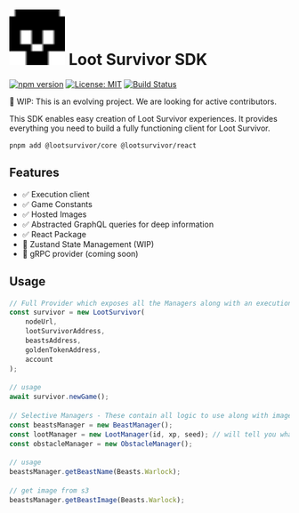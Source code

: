 # <img src="./skull.svg" alt="Loot Survivor Logo" width="100" height="100"> Loot Survivor SDK

[![npm version](https://img.shields.io/npm/v/loot-survivor-sdk.svg)](https://www.npmjs.com/package/loot-survivor-sdk)
[![License: MIT](https://img.shields.io/badge/License-MIT-yellow.svg)](https://opensource.org/licenses/MIT)
[![Build Status](https://travis-ci.org/yourusername/loot-survivor-sdk.svg?branch=main)](https://travis-ci.org/yourusername/loot-survivor-sdk)

🚧 WIP: This is an evolving project. We are looking for active contributors.

This SDK enables easy creation of Loot Survivor experiences. It provides everything you need to build a fully functioning client for Loot Survivor.

```
pnpm add @lootsurvivor/core @lootsurvivor/react
```

## Features

-   ✅ Execution client
-   ✅ Game Constants
-   ✅ Hosted Images
-   ✅ Abstracted GraphQL queries for deep information
-   ✅ React Package
-   🚧 Zustand State Management (WIP)
-   🚧 gRPC provider (coming soon)

## Usage

```js
// Full Provider which exposes all the Managers along with an execution client
const survivor = new LootSurvivor(
    nodeUrl,
    lootSurvivorAddress,
    beastsAddress,
    goldenTokenAddress,
    account
);

// usage
await survivor.newGame();

// Selective Managers - These contain all logic to use along with images
const beastsManager = new BeastManager();
const lootManager = new LootManager(id, xp, seed); // will tell you what your item will become
const obstacleManager = new ObstacleManager();

// usage
beastsManager.getBeastName(Beasts.Warlock);

// get image from s3
beastsManager.getBeastImage(Beasts.Warlock);
```
